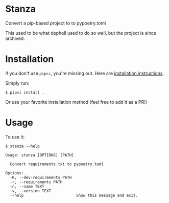 # Stanza

Convert a pip-based project to to pypoetry.toml

This used to be what dephell used to do so well, but the project is since archived.
# Installation

If you don't use `pipsi`, you're missing out.
Here are [installation instructions](https://github.com/mitsuhiko/pipsi#readme).

Simply run:

    $ pipsi install .

Or use your favorite installation method (feel free to add it as a PR!)
# Usage

To use it:

    $ stanza --help

```
Usage: stanza [OPTIONS] [PATH]

  Convert requirements.txt to pypoetry.toml

Options:
  -R, --dev-requirements PATH
  -r, --requirements PATH
  -n, --name TEXT
  -v, --version TEXT
  --help                       Show this message and exit.
```